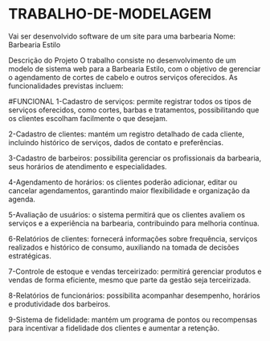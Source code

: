 # TRABALHO-DE-MODELAGEM
Vai ser desenvolvido software de um site para uma barbearia
Nome: Barbearia Estilo

Descrição do Projeto 
O trabalho consiste no desenvolvimento de um modelo de sistema web para a Barbearia Estilo,
com o objetivo de gerenciar o agendamento de cortes de cabelo e outros serviços oferecidos.
As funcionalidades previstas incluem:

#FUNCIONAL
1-Cadastro de serviços: permite registrar todos os tipos de serviços oferecidos, como cortes, barbas e tratamentos, possibilitando que os clientes escolham facilmente o que desejam. 

2-Cadastro de clientes: mantém um registro detalhado de cada cliente, incluindo histórico de serviços, dados de contato e preferências.

3-Cadastro de barbeiros: possibilita gerenciar os profissionais da barbearia, seus horários de atendimento e especialidades.

4-Agendamento de horários: os clientes poderão adicionar, editar ou cancelar agendamentos, garantindo maior flexibilidade e organização da agenda.

5-Avaliação de usuários: o sistema permitirá que os clientes avaliem os serviços e a experiência na barbearia, contribuindo para melhoria contínua.

6-Relatórios de clientes: fornecerá informações sobre frequência, serviços realizados e histórico de consumo, auxiliando na tomada de decisões estratégicas.

7-Controle de estoque e vendas terceirizado: permitirá gerenciar produtos e vendas de forma eficiente, mesmo que parte da gestão seja terceirizada.

8-Relatórios de funcionários: possibilita acompanhar desempenho, horários e produtividade dos barbeiros.

9-Sistema de fidelidade: mantém um programa de pontos ou recompensas para incentivar a fidelidade dos clientes e aumentar a retenção.
